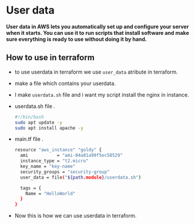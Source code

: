 # User data

**User data in AWS lets you automatically set up and configure your server when it starts. You can use it to run scripts that install software and make sure everything is ready to use without doing it by hand.**

## How to use in terraform

- to use userdata in terraform we use `user_data` atribute in terraform.
- make a file which contains your userdata.
- I make `userdata.sh` file and i want my script install the nginx in instance.
- userdata.sh file .

    ```bash
    #!/bin/bash
    sudo apt update -y
    sudo apt install apache -y

- main.tf file .

    ```bash
    resource "aws_instance" "goldy" {
      ami           = "ami-04a81a99f5ec58529"
      instance_type = "t2.micro"
      key_name = "key-name"
      security_groups = "security-group"
      user_data = file("${path.module}/userdata.sh")

      tags = {
        Name = "HelloWorld"
      }
    }

- Now this is how we can use userdata in terraform.